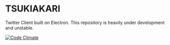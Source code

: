 # TSUKIAKARI

Twitter Client built on Electron.
This repository is heavily under development and unstable.

[![Code Climate](https://codeclimate.com/github/bokuweb/tsukiakari/badges/gpa.svg)](https://codeclimate.com/github/bokuweb/tsukiakari)

